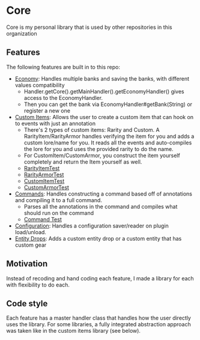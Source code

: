 # Core

Core is my personal library that is used by other repositories in this organization 

## Features

The following features are built in to this repo:


- [Economy](src/zsantana/economy): Handles multiple banks and saving the banks, with different values compatibility
  - Handler.getCore().getMainHandler().getEconomyHandler() gives access to the EconomyHandler.
  - Then you can get the bank via EconomyHandler#getBank(String) or register a new one
- [Custom Items](src/zsantana/customitems): Allows the user to create a custom item that can hook on to events with just an annotation
  - There's 2 types of custom items: Rarity and Custom. A RarityItem/RarityArmor handles verifying the item for you and adds a custom lore/name for you. It reads all the events and auto-compiles the lore for you and uses the provided rarity to do the name.
  - For CustomItem/CustomArmor, you construct the item yourself completely and return the Item yourself as well.
  - [RarityItemTest](/src/testing/CustomRarityItemTest.java)
  - [RarityArmorTest](/src/testing/CustomRarityArmorTest.java)
  - [CustomItemTest](/src/testing/CustomItemTest.java)
  - [CustomArmorTest](/src/testing/CustomArmorTest.java)
- [Commands](src/zsantana/command): Handles constructing a command based off of annotations and compiling it to a full command.
  - Parses all the annotations in the command and compiles what should run on the command
  - [Command Test](/src/testing/CustomRarityArmorTest.java.java)
- [Configuration](src/zsantana/configuration): Handles a configuration saver/reader on plugin load/unload.
- [Entity Drops](src/zsantana/entitydrops): Adds a custom entity drop or a custom entity that has custom gear


## Motivation

Instead of recoding and hand coding each feature, I made a library for each with flexibility to do each.

## Code style

Each feature has a master handler class that handles how the user directly uses the library. For some libraries, a fully integrated abstraction approach was taken like in the custom items library (see below).

